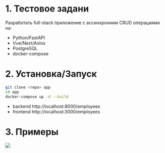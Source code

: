 # 1. Тестовое задани
Разработать full-stack приложение с ассинхронним CRUD операциями на:
- Python/FastAPI
- Vue/Next/Axios
- PostgreSQL
- docker-compose


# 2. Установка/Запуск
```bash
git clone <repo> app
cd app
docker-compose up -d --build
```

- backend  http://localhost:8000/employees
- frontend http://localhost:3000/employees

# 3. Примеры
![](https://github.com/saydum/full-stack-app/static/sc_1.png)